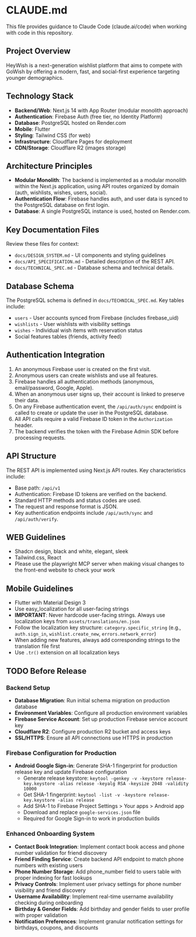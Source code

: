 # CLAUDE.md

This file provides guidance to Claude Code (claude.ai/code) when working with code in this repository.

## Project Overview

HeyWish is a next-generation wishlist platform that aims to compete with GoWish by offering a modern, fast, and social-first experience targeting younger demographics.

## Technology Stack

- **Backend/Web**: Next.js 14 with App Router (modular monolith approach)
- **Authentication**: Firebase Auth (free tier, no Identity Platform)
- **Database**: PostgreSQL hosted on Render.com
- **Mobile**: Flutter
- **Styling**: Tailwind CSS (for web)
- **Infrastructure**: Cloudflare Pages for deployment
- **CDN/Storage**: Cloudflare R2 (images storage)

## Architecture Principles

- **Modular Monolith**: The backend is implemented as a modular monolith within the Next.js application, using API routes organized by domain (auth, wishlists, wishes, users, social).
- **Authentication Flow**: Firebase handles auth, and user data is synced to the PostgreSQL database on first login.
- **Database**: A single PostgreSQL instance is used, hosted on Render.com.

## Key Documentation Files

Review these files for context:
- `docs/DESIGN_SYSTEM.md` - UI components and styling guidelines
- `docs/API_SPECIFICATION.md` - Detailed description of the REST API.
- `docs/TECHNICAL_SPEC.md` - Database schema and technical details.

## Database Schema

The PostgreSQL schema is defined in `docs/TECHNICAL_SPEC.md`. Key tables include:
- `users` - User accounts synced from Firebase (includes firebase_uid)
- `wishlists` - User wishlists with visibility settings
- `wishes` - Individual wish items with reservation status
- Social features tables (friends, activity feed)

## Authentication Integration

1. An anonymous Firebase user is created on the first visit.
2. Anonymous users can create wishlists and use all features.
3. Firebase handles all authentication methods (anonymous, email/password, Google, Apple).
4. When an anonymous user signs up, their account is linked to preserve their data.
5. On any Firebase authentication event, the `/api/auth/sync` endpoint is called to create or update the user in the PostgreSQL database.
6. All API calls require a valid Firebase ID token in the `Authorization` header.
7. The backend verifies the token with the Firebase Admin SDK before processing requests.

## API Structure

The REST API is implemented using Next.js API routes. Key characteristics include:
- Base path: `/api/v1`
- Authentication: Firebase ID tokens are verified on the backend.
- Standard HTTP methods and status codes are used.
- The request and response format is JSON.
- Key authentication endpoints include `/api/auth/sync` and `/api/auth/verify`.

## WEB Guidelines
- Shadcn design, black and white, elegant, sleek
- Tailwind.css, React
- Please use the playwright MCP server when making visual changes to the front-end website to check your work

## Mobile Guidelines
- Flutter with Material Design 3
- Use easy_localization for all user-facing strings
- **IMPORTANT**: Never hardcode user-facing strings. Always use localization keys from `assets/translations/en.json`
- Follow the localization key structure: `category.specific_string` (e.g., `auth.sign_in`, `wishlist.create_new`, `errors.network_error`)
- When adding new features, always add corresponding strings to the translation file first
- Use `.tr()` extension on all localization keys

## TODO Before Release

### Backend Setup
- **Database Migration**: Run initial schema migration on production database
- **Environment Variables**: Configure all production environment variables
- **Firebase Service Account**: Set up production Firebase service account key
- **Cloudflare R2**: Configure production R2 bucket and access keys
- **SSL/HTTPS**: Ensure all API connections use HTTPS in production

### Firebase Configuration for Production
- **Android Google Sign-in**: Generate SHA-1 fingerprint for production release key and update Firebase configuration
  - Generate release keystore: `keytool -genkey -v -keystore release-key.keystore -alias release -keyalg RSA -keysize 2048 -validity 10000`
  - Get SHA-1 fingerprint: `keytool -list -v -keystore release-key.keystore -alias release`
  - Add SHA-1 to Firebase Project Settings > Your apps > Android app
  - Download and replace `google-services.json` file
  - Required for Google Sign-in to work in production builds

### Enhanced Onboarding System
- **Contact Book Integration**: Implement contact book access and phone number validation for friend discovery
- **Friend Finding Service**: Create backend API endpoint to match phone numbers with existing users
- **Phone Number Storage**: Add phone_number field to users table with proper indexing for fast lookups
- **Privacy Controls**: Implement user privacy settings for phone number visibility and friend discovery
- **Username Availability**: Implement real-time username availability checking during onboarding
- **Birthday & Gender Fields**: Add birthday and gender fields to user profile with proper validation
- **Notification Preferences**: Implement granular notification settings for birthdays, coupons, and discounts